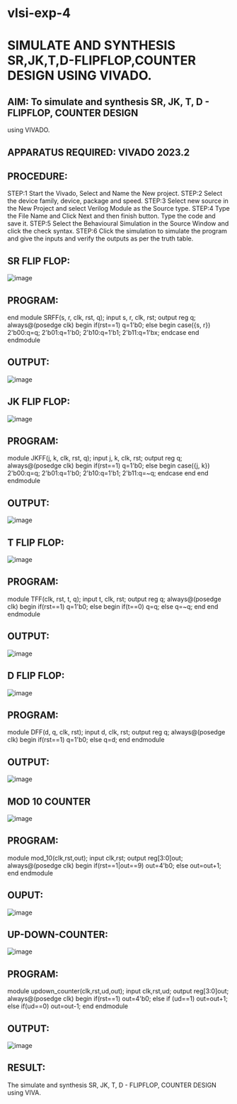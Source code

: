 # vlsi-exp-4

# SIMULATE AND SYNTHESIS SR,JK,T,D-FLIPFLOP,COUNTER DESIGN USING VIVADO.

## AIM: To simulate and synthesis SR, JK, T, D - FLIPFLOP, COUNTER DESIGN
using VIVADO.

## APPARATUS REQUIRED: VIVADO 2023.2

## PROCEDURE:
STEP:1 Start the Vivado, Select and Name the New project.
STEP:2 Select the device family, device, package and speed.
STEP:3 Select new source in the New Project and select Verilog Module
as the Source type.
STEP:4 Type the File Name and Click Next and then finish button. Type
the code and save it.
STEP:5 Select the Behavioural Simulation in the Source Window and
click the check syntax.
STEP:6 Click the simulation to simulate the program and give the inputs
and verify the outputs as per the truth table.


## SR FLIP FLOP:

![image](https://github.com/Gokulnaath03/vlsi-exp-4/assets/167178811/9640e914-da6d-4a80-9206-7f88da588964)



## PROGRAM:
end module SRFF(s, r, clk, rst, q);
input s, r, clk, rst;
output reg q;
always@(posedge clk)
begin
if(rst==1)
q=1'b0;
else
begin
case({s, r})
2'b00:q=q;
2'b01:q=1'b0;
2'b10:q=1'b1;
2'b11:q=1'bx;
endcase
end 
endmodule


## OUTPUT:

![image](https://github.com/Gokulnaath03/vlsi-exp-4/assets/167178811/527c46d3-cf4a-439f-97cc-03502880e411)


## JK FLIP FLOP:

![image](https://github.com/Gokulnaath03/vlsi-exp-4/assets/167178811/ad27b7ee-b953-414c-a860-6fc83a58bf29)


## PROGRAM:
module JKFF(j, k, clk, rst, q);
input j, k, clk, rst;
output reg q;
always@(posedge clk)
begin
if(rst==1)
q=1'b0;
else
begin
case({j, k})
2'b00:q=q;
2'b01:q=1'b0;
2'b10:q=1'b1;
2'b11:q=~q;
endcase
end
end
endmodule


## OUTPUT:

![image](https://github.com/Gokulnaath03/vlsi-exp-4/assets/167178811/f356b3d7-2ab4-4bac-81ae-33a52efc5fd3)



## T FLIP FLOP:

![image](https://github.com/Gokulnaath03/vlsi-exp-4/assets/167178811/dac32ff4-ed21-4c74-8d5f-a9d260d5f5e5)


## PROGRAM:
module TFF(clk, rst, t, q);
input t, clk, rst;
output reg q;
always@(posedge clk)
begin
if(rst==1)
q=1'b0;
else
begin
if(t==0)
q=q;
else
q=~q;
end
end
endmodule


## OUTPUT:

![image](https://github.com/Gokulnaath03/vlsi-exp-4/assets/167178811/415600c8-e0ce-4a0c-89ec-d8b453463909)


## D FLIP FLOP:


![image](https://github.com/Gokulnaath03/vlsi-exp-4/assets/167178811/e7feae95-5eaa-4ba0-98b9-69d0ab8edfc3)


## PROGRAM:
module DFF(d, q, clk, rst);
input d, clk, rst;
output reg q;
always@(posedge clk)
begin
if(rst==1)
q=1'b0;
else
q=d;
end
 endmodule
 

 ## OUTPUT:

![image](https://github.com/Gokulnaath03/vlsi-exp-4/assets/167178811/2e577452-ad66-4ad2-8f55-e5d8e6b65198)

## MOD 10 COUNTER

![image](https://github.com/Gokulnaath03/vlsi-exp-4/assets/167178811/226df16f-07b1-423c-8ff6-c1859ec08242)

## PROGRAM:

module mod_10(clk,rst,out);
input clk,rst;
output reg[3:0]out;
always@(posedge clk)
begin
if(rst==1|out==9)
out=4'b0;
else
out=out+1;
end
endmodule


## OUPUT:

![image](https://github.com/Gokulnaath03/vlsi-exp-4/assets/167178811/49ae3a7d-1a45-4e02-b9f5-0387ba60ad0e)


## UP-DOWN-COUNTER:


![image](https://github.com/Gokulnaath03/vlsi-exp-4/assets/167178811/c1b423d8-1cb2-407d-ae1e-8751469a56b7)


## PROGRAM:


module updown_counter(clk,rst,ud,out); 
input clk,rst,ud;
output reg[3:0]out;
always@(posedge clk) begin if(rst==1) out=4'b0; 
else if (ud==1) out=out+1;
else
if(ud==0) out=out-1; 
end endmodule

## OUTPUT:


![image](https://github.com/Gokulnaath03/vlsi-exp-4/assets/167178811/9d4eeb22-682e-42df-9376-b7135f36ed23)


## RESULT:

 The simulate and synthesis SR, JK, T, D - FLIPFLOP, COUNTER DESIGN using VIVA.
